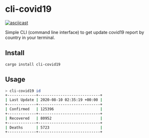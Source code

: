 # cli-covid19

[![asciicast](https://asciinema.org/a/WyouJNO8OzC6K9IcJCMKlQJ0p.svg)](https://asciinema.org/a/WyouJNO8OzC6K9IcJCMKlQJ0p)

Simple CLI (command line interface) to get update covid19 report by country in your terminal.

## Install

```
cargo install cli-covid19
```

## Usage

```bash
> cli-covid19 id
+-------------+----------------------------+
| Last Update | 2020-08-10 02:35:19 +00:00 |
+-------------+----------------------------+
| Confirmed   | 125396                     |
+-------------+----------------------------+
| Recovered   | 80952                      |
+-------------+----------------------------+
| Deaths      | 5723                       |
+-------------+----------------------------+
```
